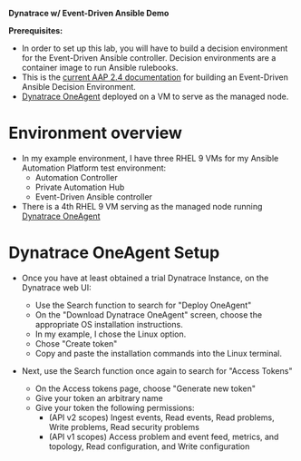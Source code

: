 **Dynatrace w/ Event-Driven Ansible Demo**

**Prerequisites:**
- In order to set up this lab, you will have to build a decision environment for the Event-Driven Ansible controller.
Decision environments are a container image to run Ansible rulebooks.
- This is the [current AAP 2.4 documentation](https://docs.redhat.com/en/documentation/red_hat_ansible_automation_platform/2.4/html/event-driven_ansible_controller_user_guide/eda-decision-environments#eda-decision-environments) for building an Event-Driven Ansible Decision Environment.
- [Dynatrace OneAgent](https://www.dynatrace.com/platform/oneagent/) deployed on a VM to serve as the managed node.

# Environment overview
- In my example environment, I have three RHEL 9 VMs for my Ansible Automation Platform test environment:
  - Automation Controller
  - Private Automation Hub
  - Event-Driven Ansible controller
- There is a 4th RHEL 9 VM serving as the managed node running [Dynatrace OneAgent](https://www.dynatrace.com/platform/oneagent/)

# Dynatrace OneAgent Setup
- Once you have at least obtained a trial Dynatrace Instance, on the Dynatrace web UI:
  - Use the Search function to search for "Deploy OneAgent"
  - On the "Download Dynatrace OneAgent" screen, choose the appropriate OS installation instructions.
  - In my example, I chose the Linux option.
  - Chose "Create token"
  - Copy and paste the installation commands into the Linux terminal.

- Next, use the Search function once again to search for "Access Tokens"
  - On the Access tokens page, choose "Generate new token"
  - Give your token an arbitrary name
  - Give your token the following permissions:
    - (API v2 scopes) Ingest events, Read events, Read problems, Write problems, Read security problems
    - (API v1 scopes) Access problem and event feed, metrics, and topology, Read configuration, and Write configuration 
